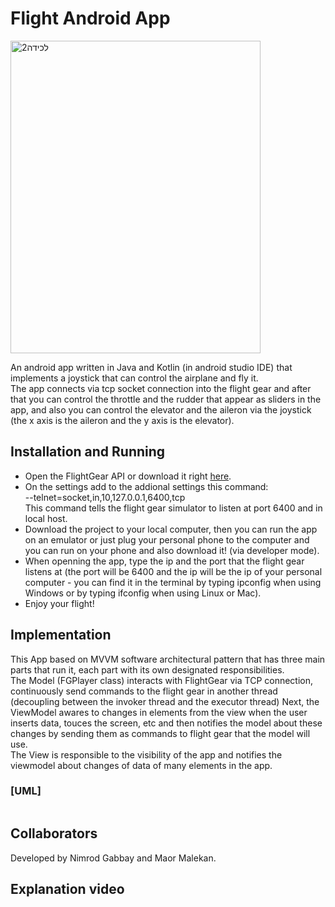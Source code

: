 # Flight Android App
 <img width="400" height="500" alt="‏‏לכידה2" src="https://user-images.githubusercontent.com/54501031/122980162-06127380-d3a1-11eb-8997-e9ae5ba59296.PNG"></br>

An android app written in Java and Kotlin (in android studio IDE) that implements a joystick that can control the airplane and fly it.</br>
The app connects via tcp socket connection into the flight gear and after that you can control the throttle and the rudder that appear as sliders in the app, 
and also you can control the elevator and the aileron via the joystick (the x axis is the aileron and the y axis is the elevator).</br>
## Installation and Running
* Open the FlightGear API or download it right [here](https://www.flightgear.org). </br>
* On the settings add to the addional settings this command: </br>
  --telnet=socket,in,10,127.0.0.1,6400,tcp </br>
 This command tells the flight gear simulator to listen at port 6400 and in local host.
 * Download the project to your local computer, then you can run the app on an emulator or just plug your personal phone to the computer and you can run on your phone and also download it!
 (via developer mode). </br>
 * When openning the app, type the ip and the port that the flight gear listens at (the port will be 6400 and the ip will be the ip of your personal computer - you can find it in the terminal by typing ipconfig when using Windows or by typing ifconfig when using Linux or Mac).</br>
 * Enjoy your flight!</br>

## Implementation
This App based on MVVM software architectural pattern that has three main parts that run it, each part with its own designated responsibilities. </br>
The Model (FGPlayer class) interacts with FlightGear via TCP connection, continuously send commands to the flight gear in another thread (decoupling between the invoker thread and the executor thread)
Next, the ViewModel awares to changes in elements from the view when the user inserts data, touces the screen, etc and then notifies the model about these changes by sending them as commands to flight gear that the model will use. </br>
The View is responsible to the visibility of the app and notifies the viewmodel about changes of data of many elements in the app.</br>
 
 ### [UML]
<img src="">

## Collaborators
Developed by Nimrod Gabbay and Maor Malekan.</br>

## Explanation video
